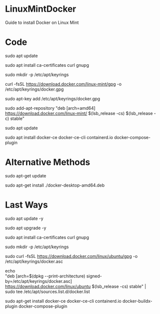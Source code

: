 # LinuxMintDocker
Guide to install Docker on Linux Mint

# Code

sudo apt update

sudo apt install ca-certificates curl gnupg

sudo mkdir -p /etc/apt/keyrings

curl -fsSL https://download.docker.com/linux-mint/gpg -o /etc/apt/keyrings/docker.gpg

sudo apt-key add /etc/apt/keyrings/docker.gpg

sudo add-apt-repository "deb [arch=amd64] https://download.docker.com/linux-mint/ $(lsb_release -cs) $(lsb_release -c) stable"

sudo apt update

sudo apt install docker-ce docker-ce-cli containerd.io docker-compose-plugin

# Alternative Methods

sudo apt-get update

sudo apt-get install ./docker-desktop-amd64.deb

# Last Ways

sudo apt update -y

sudo apt upgrade -y

sudo apt install ca-certificates curl gnupg

sudo mkdir -p /etc/apt/keyrings

sudo curl -fsSL https://download.docker.com/linux/ubuntu/gpg -o /etc/apt/keyrings/docker.asc

echo \
  "deb [arch=$(dpkg --print-architecture) signed-by=/etc/apt/keyrings/docker.asc] https://download.docker.com/linux/ubuntu $(lsb_release -cs) stable" | \
  sudo tee /etc/apt/sources.list.d/docker.list

sudo apt-get install docker-ce docker-ce-cli containerd.io docker-buildx-plugin docker-compose-plugin
